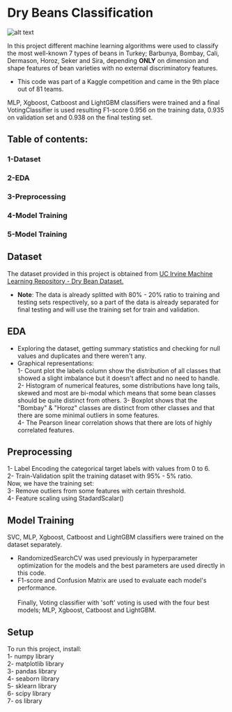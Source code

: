 # Dry Beans Classification
![alt text](https://food.unl.edu/newsletters/images/assorted-dry-beans.png)

In this project different machine learning algorithms were used to classify the most well-known 7 types of beans in Turkey; Barbunya, Bombay, Cali, Dermason, Horoz, Seker and Sira, depending **ONLY** on dimension and shape features of bean varieties with no external discriminatory features.
- This code was part of a Kaggle competition and came in the 9th place out of 81 teams.

MLP, Xgboost, Catboost and LightGBM classifiers were trained and a final VotingClassifier is used resulting F1-score 0.956 on the training data, 0.935 on validation set and 0.938 on the final testing set.  

## Table of contents:
### 1-Dataset
### 2-EDA
### 3-Preprocessing
### 4-Model Training
### 5-Model Training
## Dataset
The dataset provided in this project is obtained from [UC Irvine Machine Learning Repository - Dry Bean Dataset.](https://archive.ics.uci.edu/ml/datasets/Dry+Bean+Dataset)
- **Note**: The data is already splitted with 80% - 20% ratio to training and testing sets respectively, so a part of the data is already separated for final testing and will use the training set for train and validation.

## EDA
- Exploring the dataset, getting summary statistics and checking for null values and duplicates and there weren't any.
- Graphical representations:\
1- Count plot the labels column show the distribution of all classes that showed a slight imbalance but it doesn't affect and no need to handle.\
2- Histogram of numerical features, some distributions have long tails, skewed and most are bi-modal which means that some bean classes should be quite distinct from others. 
3- Boxplot shows that the "Bombay" & "Horoz" classes are distinct from other classes and that there are some minimal outliers in some features.\
4- The Pearson linear correlation shows that there are lots of highly correlated features.

## Preprocessing
1- Label Encoding the categorical target labels with values from 0 to 6.\
2- Train-Validation split the training dataset with 95% - 5% ratio.\
Now, we have the training set:\
3- Remove outliers from some features with certain threshold.\
4- Feature scaling using StadardScalar()

## Model Training
SVC, MLP, Xgboost, Catboost and LightGBM classifiers were trained on the dataset separately.
- RandomizedSearchCV was used previously in hyperparameter optimization for the models and the best parameters are used directly in this code.
- F1-score and Confusion Matrix  are used to evaluate each model's performance.\
\
Finally, Voting classifier with 'soft' voting is used with the four best models; MLP, Xgboost, Catboost and LightGBM. 

## Setup
To run this project, install:\
1- numpy library\
2- matplotlib library\
3- pandas library\
4- seaborn library\
5- sklearn library\
6- scipy library\
7- os library
